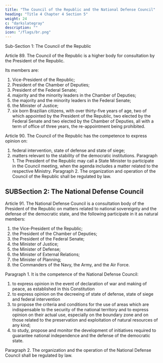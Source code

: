 ```yaml
---
title: "The Council of the Republic and the National Defense Council"
heading: "Title 4 Chapter 4 Section 5"
weight: 24
c: "darkslategray"
description: ""
icon: "/flags/br.png"
---
```



Sub-Section 1: The Council of the Republic

Article 89. The Council of the Republic is a higher body for consultation by the President of the Republic. 

Its members are:
1. Vice-President of the Republic;
2. President of the Chamber of Deputies;
3. President of the Federal Senate;
4. majority and the minority leaders in the Chamber of Deputies;
5. the majority and the minority leaders in the Federal Senate;
6.  the Minister of Justice;
7.   six born Brazilian citizens, with over thirty-five years of age, two of which appointed by the President of the Republic, two elected by the Federal Senate
and two elected by the Chamber of Deputies, all with a term of office of three years,
the re-appointment being prohibited.

Article 90.  The Council of the Republic has the competence to express opinion
on:
1. federal intervention, state of defense and state of siege;
2.  matters relevant to the stability of the democratic institutions.
Paragraph 1. The President of the Republic may call a State Minister to participate
in the Council meeting, when the agenda includes a matter related to the respective
Ministry.
Paragraph 2. The organization and operation of the Council of the Republic shall
be regulated by law.


## SUBSection 2: The National Defense Council

Article 91.  The National Defense Council is a consultation body of the President of the Republic on matters related to national sovereignty and the defense of the democratic state, and the following participate in it as natural members:
1. the Vice-President of the Republic;
2.  the President of the Chamber of Deputies;
3.   the President of the Federal Senate;
4. the Minister of Justice;
5. the Minister of Defense;
6.  the Minister of External Relations;
7.   the Minister of Planning;
8.    the Commanders of the Navy, the Army, and the Air Force.

Paragraph 1. It is the competence of the National Defense Council:

1. to express opinion in the event of declaration of war and making of peace, as established in this Constitution
2.  to express opinion on the decreeing of state of defense, state of siege and federal intervention
3.   to propose the criteria and conditions for the use of areas which are indispensable to the security of the national territory and to express opinion on their actual use, especially on the boundary zone and on those related to the preservation and exploitation of natural resources of any kind;
4. to study, propose and monitor the development of initiatives required to
guarantee national independence and the defense of the democratic state.

Paragraph 2. The organization and the operation of the National Defense Council shall be regulated by law.

